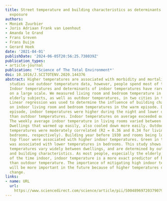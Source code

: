 ```yaml
---
title: Street temperature and building characteristics as determinants of indoor heat
  exposure
authors:
- Moniek Zuurbier
- Joris Adriaan Frank van Loenhout
- Amanda le Grand
- Frans Greven
- Frans Duijm
- Gerard Hoek
date: '2021-04-01'
publishDate: '2024-06-05T20:56:25.738039Z'
publication_types:
- article-journal
publication: '*Science of The Total Environment*'
doi: 10.1016/J.SCITOTENV.2020.144376
abstract: Higher temperatures are associated with morbidity and mortality. Most epidemiological
  studies use outdoor temperature data, however, people spend most of their time indoors.
  Indoor temperatures and determinants of indoor temperatures have rarely been studied
  on a large scale. We measured living room and bedroom temperature in 113 homes of
  elderly subjects, as well as outdoor temperatures, in two cities in the Netherlands.
  Linear regression was used to determine the influence of building characteristics
  on indoor living room and bedroom temperatures in the warm episode. During the warm
  episode, indoor temperatures were higher during the night and lower during the day
  than outdoor temperatures. Indoor temperatures on average exceeded outdoor temperatures.
  The weekly average indoor temperature in living rooms varied between 23.1 and 30.2 °C.
  Dwellings that warmed up easily, also cooled down more easily. Outdoor and indoor
  temperatures were moderately correlated (R2 = 0.36 and 0.34 for living rooms and
  bedrooms, respectively). Building year before 1930 and rooms being located on the
  top floor were associated with higher indoor temperatures. Green in the vicinity
  was associated with lower temperatures in bedrooms. This study shows that indoor
  temperatures vary widely between dwellings, and are determined by outdoor temperatures
  and building characteristics. As most people, especially the elderly, spend most
  of the time indoor, indoor temperature is a more exact predictor of heat exposure
  than outdoor temperature. The importance of mitigating high indoor temperatures
  will be more important in the future because of higher temperatures due to climate
  change.
links:
- name: URL
  url: 
    https://www.sciencedirect.com/science/article/pii/S0048969720379079?casa_token=r-BVu0IavsAAAAAA:6X2Ctx_iQFNpuh_QOnQdjveajIduBzZz3AfyxGE67J2TwdZywdl2CYu0Yrzofhof2cJhJ9B2Yg
---
```


